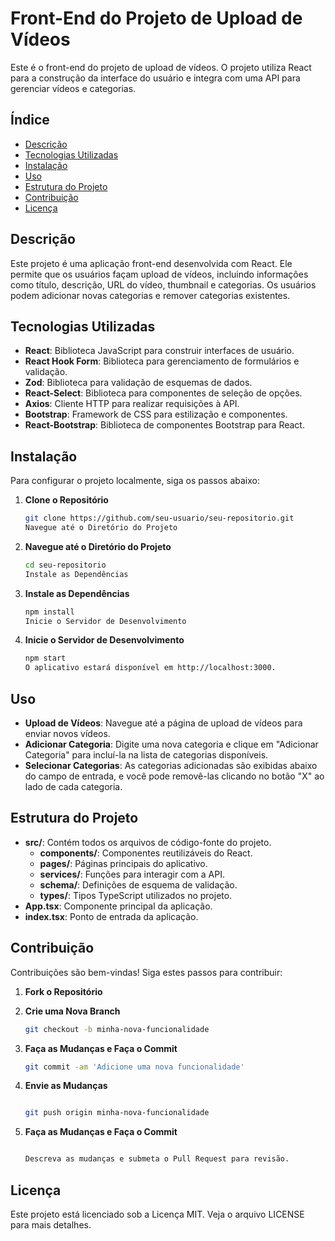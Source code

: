 # Front-End do Projeto de Upload de Vídeos

Este é o front-end do projeto de upload de vídeos. O projeto utiliza React para a construção da interface do usuário e integra com uma API para gerenciar vídeos e categorias.

## Índice

- [Descrição](#descrição)
- [Tecnologias Utilizadas](#tecnologias-utilizadas)
- [Instalação](#instalação)
- [Uso](#uso)
- [Estrutura do Projeto](#estrutura-do-projeto)
- [Contribuição](#contribuição)
- [Licença](#licença)

## Descrição

Este projeto é uma aplicação front-end desenvolvida com React. Ele permite que os usuários façam upload de vídeos, incluindo informações como título, descrição, URL do vídeo, thumbnail e categorias. Os usuários podem adicionar novas categorias e remover categorias existentes.

## Tecnologias Utilizadas

- **React**: Biblioteca JavaScript para construir interfaces de usuário.
- **React Hook Form**: Biblioteca para gerenciamento de formulários e validação.
- **Zod**: Biblioteca para validação de esquemas de dados.
- **React-Select**: Biblioteca para componentes de seleção de opções.
- **Axios**: Cliente HTTP para realizar requisições à API.
- **Bootstrap**: Framework de CSS para estilização e componentes.
- **React-Bootstrap**: Biblioteca de componentes Bootstrap para React.

## Instalação

Para configurar o projeto localmente, siga os passos abaixo:

1. **Clone o Repositório**

   ```bash
   git clone https://github.com/seu-usuario/seu-repositorio.git
   Navegue até o Diretório do Projeto
   ```

2. **Navegue até o Diretório do Projeto**

   ```bash
   cd seu-repositorio
   Instale as Dependências
   ```

3. **Instale as Dependências**

   ```bash
   npm install
   Inicie o Servidor de Desenvolvimento
   ```

4. **Inicie o Servidor de Desenvolvimento**

   ```bash
   npm start
   O aplicativo estará disponível em http://localhost:3000.
   ```

## Uso

- **Upload de Vídeos**: Navegue até a página de upload de vídeos para enviar novos vídeos.
- **Adicionar Categoria**: Digite uma nova categoria e clique em "Adicionar Categoria" para incluí-la na lista de categorias disponíveis.
- **Selecionar Categorias**: As categorias adicionadas são exibidas abaixo do campo de entrada, e você pode removê-las clicando no botão "X" ao lado de cada categoria.

## Estrutura do Projeto

- **src/**: Contém todos os arquivos de código-fonte do projeto.
  - **components/**: Componentes reutilizáveis do React.
  - **pages/**: Páginas principais do aplicativo.
  - **services/**: Funções para interagir com a API.
  - **schema/**: Definições de esquema de validação.
  - **types/**: Tipos TypeScript utilizados no projeto.
- **App.tsx**: Componente principal da aplicação.
- **index.tsx**: Ponto de entrada da aplicação.

## Contribuição

Contribuições são bem-vindas! Siga estes passos para contribuir:

1.  **Fork o Repositório**

2.  **Crie uma Nova Branch**

    ```bash
    git checkout -b minha-nova-funcionalidade
    ```

3.  **Faça as Mudanças e Faça o Commit**

    ```bash
    git commit -am 'Adicione uma nova funcionalidade'
    ```

4.  **Envie as Mudanças**

    ```bash

    git push origin minha-nova-funcionalidade
    ```

5.  **Faça as Mudanças e Faça o Commit**

    ```bash

    Descreva as mudanças e submeta o Pull Request para revisão.
    ```

## Licença

Este projeto está licenciado sob a Licença MIT. Veja o arquivo LICENSE para mais detalhes.
